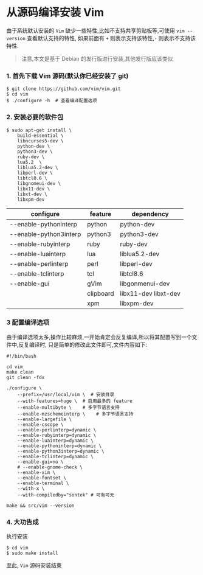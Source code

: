 # 从源码编译安装 Vim

由于系统默认安装的 `Vim` 缺少一些特性,比如不支持共享剪贴板等,可使用 `vim --version` 查看默认支持的特性,
如果前面有 `+` 则表示支持该特性,`-` 则表示不支持该特性.

> 注意,本文是基于 Debian 的发行版进行安装,其他发行版应该类似

### 1. 首先下载 Vim 源码(默认你已经安装了 git)
```
$ git clone https://github.com/vim/vim.git
$ cd vim
$ ./configure -h  # 查看编译配置选项
```

### 2. 安装必要的软件包
```
$ sudo apt-get install \
    build-essential \
    libncurses5-dev \
    python-dev \
    python3-dev \
    ruby-dev \
    lua5.2  \
    liblua5.2-dev \
    libperl-dev \
    libtcl8.6 \
    libgnomeui-dev \
    libx11-dev \
    libxt-dev \
    libxpm-dev
```

configure                    | feature             | dependency
-----------------------------|---------------------|----------------------
--enable-pythoninterp        | python              | python-dev
--enable-python3interp       | python3             | python3-dev
--enable-rubyinterp          | ruby                | ruby-dev
--enable-luainterp           | lua                 | liblua5.2-dev
--enable-perlinterp          | perl                | libperl-dev
--enable-tclinterp           | tcl                 | libtcl8.6
--enable-gui                 | gVim                | libgonmenui-dev
                             | clipboard           | libx11-dev libxt-dev
                             | xpm                 | libxpm-dev

### 3 配置编译选项
由于编译选项太多,操作比较麻烦,一开始肯定会反复编译,所以将其配置写到一个文件中,反复编译时,
只是简单的修改此文件即可,文件内容如下:

```
#!/bin/bash

cd vim
make clean 
git clean -fdx

./configure \
    --prefix=/usr/local/vim \  # 安装目录
    --with-features=huge \  # 启用最多的 feature
    --enable-multibyte \    # 多字节语言支持
    --enable-mzschemeinterp \    # 多字节语言支持
    --enable-largefile \    
    --enable-cscope \   
    --enable-perlinterp=dynamic \
    --enable-rubyinterp=dynamic \
    --enable-luainterp=dynamic \
    --enable-pythoninterp=dynamic \
    --enable-python3interp=dynamic \
    --enable-tclinterp=dynamic \
    --enable-gui=no \
    # --enable-gnome-check \
    --enable-xim \
    --enable-fontset \
    --enable-terminal \
    --with-x \
    --with-compiledby="sontek" # 可有可无

make && src/vim --version

```

### 4. 大功告成

执行安装

```
$ cd vim
$ sudo make install 
```
至此, `Vim` 源码安装结束






